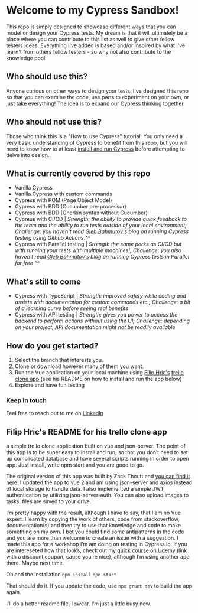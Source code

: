 # Welcome to my Cypress Sandbox!
This repo is simply designed to showcase different ways that you can model or design your Cypress tests.
My dream is that it will ultimately be a place where you can contribute to this list as well to give other fellow testers ideas.
Everything I've added is based and/or inspired by what I've learn't from others fellow testers - so why not also contribute to the knowledge pool.

## Who should use this?
Anyone curious on other ways to design your tests.
I've designed this repo so that you can examine the code, use parts to experiment on your own, or just take everything! 
The idea is to expand our Cypress thinking together.

## Who should not use this?
Those who think this is a "How to use Cypress" tutorial.
You only need a very basic understanding of Cypress to benefit from this repo, but you will need to know how to at least [install and run Cypress](https://docs.cypress.io/guides/getting-started/installing-cypress) before attempting to delve into design.

## What is currently covered by this repo
- Vanilla Cypress
- Vanilla Cypress with custom commands
- Cypress with POM (Page Object Model)
- Cypress with BDD (Cucumber pre-processor)
- Cypress with BDD (Gherkin syntax without Cucumber)
- Cypress with CI/CD | *Strength: the ability to provide quick feedback to the team and the ability to run tests outside of your local environment; Challenge: you haven't read [Gleb Bahmutov's](https://glebbahmutov.com/blog/run-and-trigger-github-workflow/) blog on running Cypress testing using Github Actions ^^*
- Cypress with Parallel testing | *Strength the same perks as CI/CD but with running your tests with multiple machines!; Challenge: you also haven't read [Gleb Bahmutov's](https://glebbahmutov.com/blog/cypress-parallel-free/) blog on running Cypress tests in Parallel for free ^^*

## What's still to come
- Cypress with TypeScript | *Strength: improved safety while coding and assists with documentation for custom commands etc.; Challenge: a bit of a learning curve before seeing real benefits*
- Cypress with API testing | *Strength: gives you power to access the backend to perform actions without using the UI; Challenge: depending on your project, API documentation might not be readily available*

## How do you get started?
1. Select the branch that interests you.
2. Clone or download however many of them you want.
3. Run the Vue application on your local machine using [Filip Hric's](https://filiphric.com) [trello clone app](https://github.com/filiphric/trelloapp) (see his README on how to install and run the app below)
4. Explore and have fun testing

### Keep in touch
Feel free to reach out to me on [LinkedIn](https://www.linkedin.com/in/marcus-harvey-89b29710a/)

## Filip Hric's README for his trello clone app

a simple trello clone application built on vue and json-server. The point of this app is to be super easy to install and run, so that you don’t need to set up complicated database and have several scripts running in order to open app. Just install, write npm start and you are good to go.

The original version of this app was built by Zack Thoutt and [you can find it here](https://github.com/zackthoutt/vue-trello). I updated the app to vue 2 and am using json-server and axios instead of local storage to handle data. I also implemented a simple JWT authentication by utilizing json-server-auth. You can also upload images to tasks, files are saved to your drive. 

I’m pretty happy with the result, although I have to say, that I am no Vue expert. I learn by copying the work of others, code from stackoverflow, documentation(s) and then try to use that knowledge and code to make something on my own. I bet you could find some antipatterns in the code and you are more than welcome to create an issue with a suggestion. I made this app for a workshop I’m am doing on testing in Cypress.io. If you are intereseted how that looks, check out my [quick course on Udemy](https://www.udemy.com/course/cypress-test-automation-for-people-in-a-hurry/?couponCode=D7F5FD6D19C9A5FF823D) (link with a discount coupon, cause you’re nice), although I’m using another app there. Maybe next time.

Oh and the installation
`npm install`
`npm start`

That should do it. If you update the code, use `npx grunt dev` to build the app again.

I’ll do a better readme file, I swear. I’m just a little busy now.
